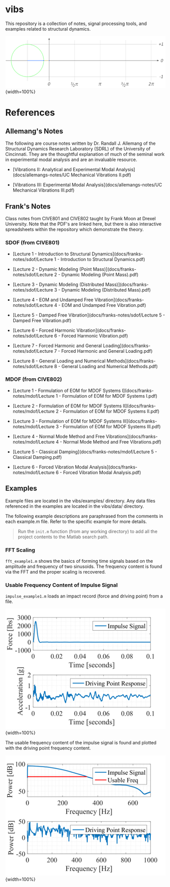 # vibs

This repository is a collection of notes, signal processing tools, and examples related to structural dynamics.

![sine-curve](data/graphics/Sine_curve_drawing_animation.gif){width=100%}

# References

## Allemang's Notes

The following are course notes written by Dr. Randall J. Allemang of the Structural Dynamics Research Laboratory (SDRL) of the University of Cincinnati. They are the thoughtful explanation of much of the seminal work in experimental modal analysis and are an invaluable resource.

* [Vibrations II: Analytical and Experimental Modal Analysis](docs/allemangs-notes/UC Mechanical Vibrations II.pdf)

* [Vibrations III: Experimental Modal Analysis](docs/allemangs-notes/UC Mechanical Vibrations III.pdf)


## Frank's Notes
Class notes from CIVE801 and CIVE802 taught by Frank Moon at Drexel University. Note that the PDF's are linked here, but there is also interactive spreadsheets within the repository which demonstrate the theory.

### SDOF (from CIVE801)

* [Lecture 1 - Introduction to Structural Dynamics](docs/franks-notes/sdof/Lecture 1 - Introduction to Structural Dynamics.pdf)

* [Lecture 2 - Dynamic Modeling (Point Mass)](docs/franks-notes/sdof/Lecture 2 - Dynamic Modeling (Point Mass).pdf)

* [Lecture 3 - Dynamic Modeling (Distributed Mass)](docs/franks-notes/sdof/Lecture 3 - Dynamic Modeling (Distributed Mass).pdf)

* [Lecture 4 - EOM and Undamped Free Vibration](docs/franks-notes/sdof/Lecture 4 - EOM and Undamped Free Vibration.pdf)

* [Lecture 5 - Damped Free Vibration](docs/franks-notes/sdof/Lecture 5 - Damped Free Vibration.pdf)

* [Lecture 6 - Forced Harmonic Vibration](docs/franks-notes/sdof/Lecture 6 - Forced Harmonic Vibration.pdf)

* [Lecture 7 - Forced Harmonic and General Loading](docs/franks-notes/sdof/Lecture 7 - Forced Harmonic and General Loading.pdf)

* [Lecture 8 - General Loading and Numerical Methods](docs/franks-notes/sdof/Lecture 8 - General Loading and Numerical Methods.pdf)


### MDOF (from CIVE802)

* [Lecture 1 - Formulation of EOM for MDOF Systems I](docs/franks-notes/mdof/Lecture 1 - Formulation of EOM for MDOF Systems I.pdf)

* [Lecture 2 - Formulation of EOM for MDOF Systems II](docs/franks-notes/mdof/Lecture 2 - Formulation of EOM for MDOF Systems II.pdf)

* [Lecture 3 - Formulation of EOM for MDOF Systems III](docs/franks-notes/mdof/Lecture 3 - Formulation of EOM for MDOF Systems III.pdf)

* [Lecture 4 - Normal Mode Method and Free Vibrations](docs/franks-notes/mdof/Lecture 4 - Normal Mode Method and Free Vibrations.pdf)

* [Lecture 5 - Classical Damping](docs/franks-notes/mdof/Lecture 5 - Classical Damping.pdf)

* [Lecture 6 - Forced Vibration Modal Analysis](docs/franks-notes/mdof/Lecture 6 - Forced Vibration Modal Analysis.pdf)


## Examples

Example files are located in the vibs/examples/ directory. Any data files referenced in the examples are located in the vibs/data/ directory.

The following example descriptions are paraphrased from the comments in each example.m file. Refer to the specific example for more details.

>Run the `init.m` function (from any working directory) to add all the project contents to the Matlab search path.

### FFT Scaling

`fft_example1.m` shows the basics of forming time signals based on the amplitude and frequency of two sinusoids. The frequency content is found via the FFT and the proper scaling is recovered.

### Usable Frequency Content of Impulse Signal

`impulse_example1.m` loads an impact record (force and driving point) from a file.

![impulse_time](data/impulse_time.png){width=100%}

The usable frequency content of the impulse signal is found and plotted with the driving point frequency content.

![impulse_freq](data/impulse_freq.png){width=100%}
